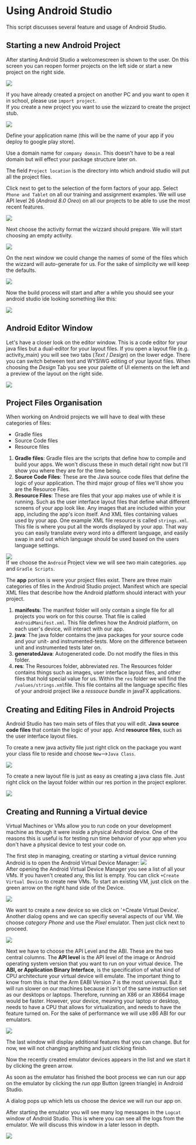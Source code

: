 # Using Android Studio

This script discusses several feature and usage of Android Studio.

## Starting a new Android Project
After starting Android Studio a welcomescreen is shown to the user. On this screen you can reopen former projects on the left side or start a new project on the right side.

![](assets/010_Using_Android_Studio-6b1f135b.png)

If you have already created a project on another PC and you want to open it in school, please use `import project`.  
If you create a new project you want to use the wizzard to create the project stub.

![](assets/010_Using_Android_Studio-59438fd2.png)

Define your application name (this will be the name of your app if you deploy to google play store).

Use a domain name for `company domain`. This doesn't have to be a real domain but will effect your package structure later on.

The field `Project location` is the directory into which android studio will put all the project files.

Click next to get to the selection of the form factors of your app. Select `Phone and Tablet` on all our training and assignment examples. We will use API level 26 (_Android 8.0 Oreo_) on all our projects to be able to use the most recent features.

![](assets/010_Using_Android_Studio-7b652617.png)

Next choose the activity format the wizzard should prepare. We will start choosing an empty activity.

![](assets/010_Using_Android_Studio-82b62079.png)

On the next window we could change the names of some of the files which the wizzard will auto-generate for us. For the sake of simplicity we will keep the defaults.

![](assets/010_Using_Android_Studio-a77e64c1.png)

Now the build process will start and after a while you should see your android studio ide looking something like this:

![](assets/010_Using_Android_Studio-fd137914.png)

## Android Editor Window

Let's have a closer look on the editor window. This is a code editor for your java files but a dual-editor for your layout files. If you open a layout file (e.g. activity_main) you will see two tabs (_Text_ / _Design_) on the lower edge. There you can switch between text and WYSIWG editing of your layout files. When choosing the _Design_ Tab you see your palette of UI elements on the left and a preview of the layout on the right side.

![](assets/010_Using_Android_Studio-0fef02e7.png)

## Project Files Organisation

When working on Android projects we will have to deal with these categories of files:

 - Gradle files
 - Source Code files
 - Resource files

1. __Gradle files__: Gradle files are the scripts that define how to compile and build your apps. We won't discuss these in much detail right now but I'll show you where they are for the time being.
1. __Source Code Files__: These are the Java source code files that define the logic of your application. The third major group of files we'll show you are the Resource Files.
1. __Resource Files__: These are files that your app makes use of while it is running. Such as the user interface layout files that define what different screens of your app look like. Any images that are included within your app, including the app's icon itself. And XML files containing values used by your app. One example XML file resource is called `strings.xml`. This file is where you put all the words displayed by your app. That way you can easily translate every word into a different language, and easily swap in and out which language should be used based on the users language settings.

![](assets/010_Using_Android_Studio-c127b03d.png)   
If we choose the `Android` Project view we will see two main categories. `app` and `Gradle Scripts`.

The __app__ portion is were your project files exist. There are three main categories of files in the Android Studio project. Manifest which are special XML files that describe how the Android platform should interact with your project.

1. __manifests__:  The manifest folder will only contain a single file for all projects you work on for this course. That file is called `AndroidManifest.xml`. This file defines how the Android platform, on each user's device, will interact with our app.
1. __java__: The java folder contains the java packages for your source code and your unit- and instrumented-tests. More on the difference between unit and instrumented tests later on.
1. __generatedJava__: Autogenerated code. Do not modify the files in this folder.  
1. __res__: The Resources folder, abbreviated _res_. The Resources folder contains things such as images, user interface layout files, and other files that hold special value for us. Within the `res` folder we will find the `/values/strings.xml`file. This file contains all the language specific files of your android project like a _ressouce bundle_ in javaFX applications.

## Creating and Editing Files in Android Projects

Android Studio has two main sets of files that you will edit. __Java source code files__ that contain the logic of your app. And __resource files__, such as the user interface layout files.

To create a new java activity file just right click on the package you want your class file to reside and choose `New`-->`Java Class`.

![](assets/010_Using_Android_Studio-5e849906.png)

To create a new layout file is just as easy as creating a java class file. Just right click on the layout folder within our res portion in the project explorer.

![](assets/010_Using_Android_Studio-1a22b2bf.png)

## Creating and Running a Virtual device
Virtual Machines or VMs allow you to run code on your development machine as though it were inside a physical Android device. One of the reasons this is useful is for testing run time behavior of your app when you don't have a physical device to test your code on.

The first step in managing, creating or starting a virtual device running Android is to open the Android Virtual Device Manager:
![](assets/010_Using_Android_Studio-4cd72670.png)  
After opening the Android Virtual Device Manager you see a list of all your VMs. If you haven't created any, this list is empty. You can click `+Create Virtual Device` to create new VMs. To start an existing VM, just click on the green arrow on the right hand side of the Device.

![](assets/010_Using_Android_Studio-e2fffe54.png)

We want to create a new device so we click on '+Create Virtual Device'. Another dialog opens and we can specifiy several aspects of our VM. We choose _category Phone_ and use the _Pixel_ emulator. Then just click next to proceed.

![](assets/010_Using_Android_Studio-99ef73af.png)

Next we have to choose the API Level and the ABI. These are the two central columns. The __API level__ is the API level of the image or Android operating system version that you want to run on your virtual device. The __ABI, or Application Binary Interface__, is the specification of what kind of CPU architecture your virtual device will emulate. The important thing to know from this is that the Arm EABI Version 7 is the most universal. But it will run slower on our machines because it isn't of the same instruction set as our desktops or laptops. Therefore, running an X86 or an X8664 image would be faster. However, your device, meaning your laptop or desktop, needs to have a CPU that allows for virtualization, and needs to have the feature turned on. For the sake of performance we will use x86 ABI for our emulators.

![](assets/010_Using_Android_Studio-2d46e724.png)

The last window will display additional features that you can change. But for now, we will not changing anything and just clicking finish.

Now the recently created emulator devices appears in the list and we start it by clicking the green arrow.

As soon as the emulator has finished the boot process we can run our app on the emulator by clicking the _run app_ Button (green triangle) in Android Studio.

A dialog pops up which lets us choose the device we will run our app on.

After starting the emulator you will see many log messages in the `Logcat` window of Android Studio. This is where you can see all the logs from the emulator. We will discuss this window in a later lesson in depth.

![](assets/010_Using_Android_Studio-83e98955.png)
